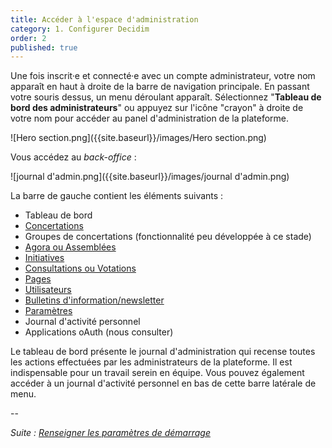 ```yaml
---
title: Accéder à l'espace d'administration
category: 1. Configurer Decidim
order: 2
published: true
---
```

Une fois inscrit·e et connecté·e avec un compte administrateur, votre nom apparaît en haut à droite de la barre de navigation principale. En passant votre souris dessus, un menu déroulant apparaît. Sélectionnez "**Tableau de bord des administrateurs**" ou appuyez sur l'icône "crayon" à droite de votre nom pour accéder au panel d'administration de la plateforme.

![Hero section.png]({{site.baseurl}}/images/Hero section.png)

Vous accédez au *back-office* :

![journal d'admin.png]({{site.baseurl}}/images/journal d'admin.png)

La barre de gauche contient les éléments suivants :
* Tableau de bord
* [Concertations]({{site.baseurl}}/3-concertations/0-index/)
* Groupes de concertations (fonctionnalité peu développée à ce stade)
* [Agora ou Assemblées]({{site.baseurl}}/4-assemblees/1-configurer-assemblees/)
* [Initiatives]({{site.baseurl}}/5-initiatives/1-configurer-initiatives/)
* [Consultations ou Votations]({{site.baseurl}}/6-votations/0-index/)
* [Pages]({{site.baseurl}}/1-configurer-decidim/6-creer-pages-informations/)
* [Utilisateurs]({{site.baseurl}}/2-utilisateurs/0-index/)
* [Bulletins d'information/newsletter]({{site.baseurl}}/7-animation-plateforme/1-newsletters/) 
* [Paramètres]({{site.baseurl}}/1-configurer-decidim/1-parametres-demarrage/) 
* Journal d'activité personnel
* Applications oAuth (nous consulter)

Le tableau de bord présente le journal d'administration qui recense toutes les actions effectuées par les administrateurs de la plateforme. Il est indispensable pour un travail serein en équipe. Vous pouvez également accéder à un journal d'activité personnel en bas de cette barre latérale de menu.

--

*Suite : [Renseigner les paramètres de démarrage]({{site.baseurl}}/1-configurer-decidim/2-parametres-demarrage/)*
